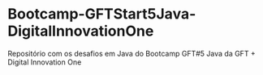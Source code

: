 # Bootcamp-GFTStart5Java-DigitalInnovationOne
Repositório com os desafios em Java do Bootcamp GFT#5 Java da GFT + Digital Innovation One
